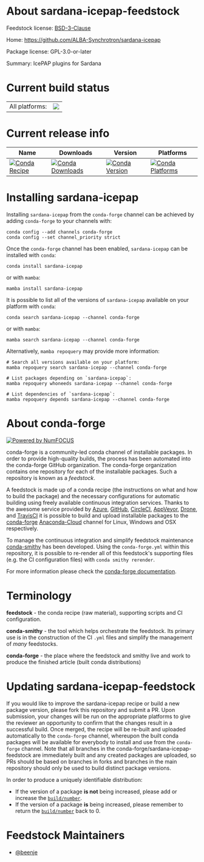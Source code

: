 About sardana-icepap-feedstock
==============================

Feedstock license: [BSD-3-Clause](https://github.com/conda-forge/sardana-icepap-feedstock/blob/main/LICENSE.txt)

Home: https://github.com/ALBA-Synchrotron/sardana-icepap

Package license: GPL-3.0-or-later

Summary: IcePAP plugins for Sardana

Current build status
====================


<table><tr><td>All platforms:</td>
    <td>
      <a href="https://dev.azure.com/conda-forge/feedstock-builds/_build/latest?definitionId=17428&branchName=main">
        <img src="https://dev.azure.com/conda-forge/feedstock-builds/_apis/build/status/sardana-icepap-feedstock?branchName=main">
      </a>
    </td>
  </tr>
</table>

Current release info
====================

| Name | Downloads | Version | Platforms |
| --- | --- | --- | --- |
| [![Conda Recipe](https://img.shields.io/badge/recipe-sardana--icepap-green.svg)](https://anaconda.org/conda-forge/sardana-icepap) | [![Conda Downloads](https://img.shields.io/conda/dn/conda-forge/sardana-icepap.svg)](https://anaconda.org/conda-forge/sardana-icepap) | [![Conda Version](https://img.shields.io/conda/vn/conda-forge/sardana-icepap.svg)](https://anaconda.org/conda-forge/sardana-icepap) | [![Conda Platforms](https://img.shields.io/conda/pn/conda-forge/sardana-icepap.svg)](https://anaconda.org/conda-forge/sardana-icepap) |

Installing sardana-icepap
=========================

Installing `sardana-icepap` from the `conda-forge` channel can be achieved by adding `conda-forge` to your channels with:

```
conda config --add channels conda-forge
conda config --set channel_priority strict
```

Once the `conda-forge` channel has been enabled, `sardana-icepap` can be installed with `conda`:

```
conda install sardana-icepap
```

or with `mamba`:

```
mamba install sardana-icepap
```

It is possible to list all of the versions of `sardana-icepap` available on your platform with `conda`:

```
conda search sardana-icepap --channel conda-forge
```

or with `mamba`:

```
mamba search sardana-icepap --channel conda-forge
```

Alternatively, `mamba repoquery` may provide more information:

```
# Search all versions available on your platform:
mamba repoquery search sardana-icepap --channel conda-forge

# List packages depending on `sardana-icepap`:
mamba repoquery whoneeds sardana-icepap --channel conda-forge

# List dependencies of `sardana-icepap`:
mamba repoquery depends sardana-icepap --channel conda-forge
```


About conda-forge
=================

[![Powered by
NumFOCUS](https://img.shields.io/badge/powered%20by-NumFOCUS-orange.svg?style=flat&colorA=E1523D&colorB=007D8A)](https://numfocus.org)

conda-forge is a community-led conda channel of installable packages.
In order to provide high-quality builds, the process has been automated into the
conda-forge GitHub organization. The conda-forge organization contains one repository
for each of the installable packages. Such a repository is known as a *feedstock*.

A feedstock is made up of a conda recipe (the instructions on what and how to build
the package) and the necessary configurations for automatic building using freely
available continuous integration services. Thanks to the awesome service provided by
[Azure](https://azure.microsoft.com/en-us/services/devops/), [GitHub](https://github.com/),
[CircleCI](https://circleci.com/), [AppVeyor](https://www.appveyor.com/),
[Drone](https://cloud.drone.io/welcome), and [TravisCI](https://travis-ci.com/)
it is possible to build and upload installable packages to the
[conda-forge](https://anaconda.org/conda-forge) [Anaconda-Cloud](https://anaconda.org/)
channel for Linux, Windows and OSX respectively.

To manage the continuous integration and simplify feedstock maintenance
[conda-smithy](https://github.com/conda-forge/conda-smithy) has been developed.
Using the ``conda-forge.yml`` within this repository, it is possible to re-render all of
this feedstock's supporting files (e.g. the CI configuration files) with ``conda smithy rerender``.

For more information please check the [conda-forge documentation](https://conda-forge.org/docs/).

Terminology
===========

**feedstock** - the conda recipe (raw material), supporting scripts and CI configuration.

**conda-smithy** - the tool which helps orchestrate the feedstock.
                   Its primary use is in the construction of the CI ``.yml`` files
                   and simplify the management of *many* feedstocks.

**conda-forge** - the place where the feedstock and smithy live and work to
                  produce the finished article (built conda distributions)


Updating sardana-icepap-feedstock
=================================

If you would like to improve the sardana-icepap recipe or build a new
package version, please fork this repository and submit a PR. Upon submission,
your changes will be run on the appropriate platforms to give the reviewer an
opportunity to confirm that the changes result in a successful build. Once
merged, the recipe will be re-built and uploaded automatically to the
`conda-forge` channel, whereupon the built conda packages will be available for
everybody to install and use from the `conda-forge` channel.
Note that all branches in the conda-forge/sardana-icepap-feedstock are
immediately built and any created packages are uploaded, so PRs should be based
on branches in forks and branches in the main repository should only be used to
build distinct package versions.

In order to produce a uniquely identifiable distribution:
 * If the version of a package **is not** being increased, please add or increase
   the [``build/number``](https://docs.conda.io/projects/conda-build/en/latest/resources/define-metadata.html#build-number-and-string).
 * If the version of a package **is** being increased, please remember to return
   the [``build/number``](https://docs.conda.io/projects/conda-build/en/latest/resources/define-metadata.html#build-number-and-string)
   back to 0.

Feedstock Maintainers
=====================

* [@beenje](https://github.com/beenje/)

